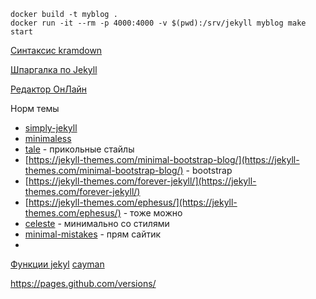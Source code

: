 
```
docker build -t myblog .
docker run -it --rm -p 4000:4000 -v $(pwd):/srv/jekyll myblog make start
```

[Синтаксис kramdown](https://kramdown.gettalong.org/syntax.html#tables)

[Шпаргалка по Jekyll](https://learn.cloudcannon.com/jekyll-cheat-sheet/)

[Редактор ОнЛайн](https://prose.io/) 


Норм темы
- [simply-jekyll](https://jekyll-themes.com/simply-jekyll/)
- [minimaless](https://jekyll-themes.com/minimaless/)
- [tale](https://github.com/chesterhow/tale) - прикольные стайлы
- [https://jekyll-themes.com/minimal-bootstrap-blog/](https://jekyll-themes.com/minimal-bootstrap-blog/) - bootstrap
- [https://jekyll-themes.com/forever-jekyll/](https://jekyll-themes.com/forever-jekyll/)
- [https://jekyll-themes.com/ephesus/](https://jekyll-themes.com/ephesus/) - тоже можно
- [celeste](https://nicoelayda.github.io/celeste/) - минимально со стилями
- [minimal-mistakes](hhttps://mmistakes.github.io/minimal-mistakes/) - прям сайтик
- [](ttps://jekyll-themes.com/just-the-docs/)




<a href="https://learn.cloudcannon.com/jekyll-cheat-sheet/">Функции jekyl</a>
<a href="https://github.com/pages-themes/cayman">cayman</a>


https://pages.github.com/versions/
